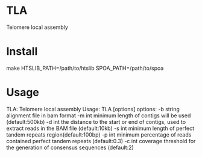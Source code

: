 # TLA
Telomere local assembly

# Install   
make HTSLIB_PATH=/path/to/htslib SPOA_PATH=/path/to/spoa

# Usage
TLA: Telomere local assembly
Usage: TLA [options]
options:
-b string     alignment file in bam format
-m int        minimum length of contigs will be used (default:500kb)
-d int        the distance to the start or end of contigs, used to extract reads in the BAM file (default:10kb)
-s int        minimum length of perfect tandem repeats region(default:100bp)
-p int        minimum percentage of reads contained perfect tandem repeats (default:0.3)
-c int        coverage threshold for the generation of consensus sequences (default:2)
